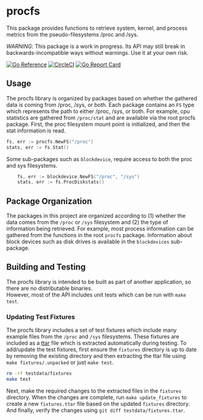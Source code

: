 # procfs

This package provides functions to retrieve system, kernel, and process
metrics from the pseudo-filesystems /proc and /sys.

_WARNING_: This package is a work in progress. Its API may still break in
backwards-incompatible ways without warnings. Use it at your own risk.

[![Go Reference](https://pkg.go.dev/badge/github.com/prometheus/procfs.svg)](https://pkg.go.dev/github.com/prometheus/procfs)
[![CircleCI](https://circleci.com/gh/prometheus/procfs/tree/master.svg?style=svg)](https://circleci.com/gh/prometheus/procfs/tree/master)
[![Go Report Card](https://goreportcard.com/badge/github.com/prometheus/procfs)](https://goreportcard.com/report/github.com/prometheus/procfs)

## Usage

The procfs library is organized by packages based on whether the gathered data is coming from
/proc, /sys, or both. Each package contains an `FS` type which represents the path to either /proc,
/sys, or both. For example, cpu statistics are gathered from
`/proc/stat` and are available via the root procfs package. First, the proc filesystem mount
point is initialized, and then the stat information is read.

```go
fs, err := procfs.NewFS("/proc")
stats, err := fs.Stat()
```

Some sub-packages such as `blockdevice`, require access to both the proc and sys filesystems.

```go
    fs, err := blockdevice.NewFS("/proc", "/sys")
    stats, err := fs.ProcDiskstats()
```

## Package Organization

The packages in this project are organized according to (1) whether the data comes from the `/proc` or
`/sys` filesystem and (2) the type of information being retrieved. For example, most process information
can be gathered from the functions in the root `procfs` package. Information about block devices such as disk drives
is available in the `blockdevices` sub-package.

## Building and Testing

The procfs library is intended to be built as part of another application, so there are no distributable binaries.  
However, most of the API includes unit tests which can be run with `make test`.

### Updating Test Fixtures

The procfs library includes a set of test fixtures which include many example files from
the `/proc` and `/sys` filesystems. These fixtures are included as a [ttar](https://github.com/ideaship/ttar) file
which is extracted automatically during testing. To add/update the test fixtures, first
ensure the `fixtures` directory is up to date by removing the existing directory and then
extracting the ttar file using `make fixtures/.unpacked` or just `make test`.

```bash
rm -rf testdata/fixtures
make test
```

Next, make the required changes to the extracted files in the `fixtures` directory. When
the changes are complete, run `make update_fixtures` to create a new `fixtures.ttar` file
based on the updated `fixtures` directory. And finally, verify the changes using
`git diff testdata/fixtures.ttar`.
